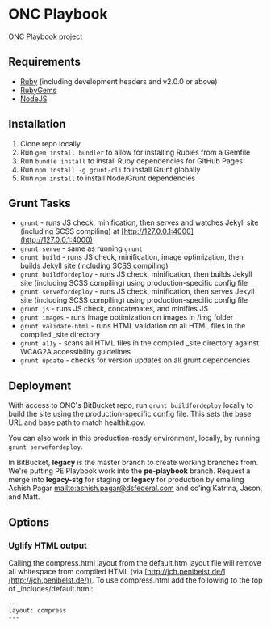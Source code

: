 # ONC Playbook

ONC Playbook project

## Requirements

* [Ruby](http://www.ruby-lang.org/en/downloads/) (including development
headers and v2.0.0 or above)
* [RubyGems](http://rubygems.org/pages/download)
* [NodeJS](http://nodejs.org)

## Installation

1. Clone repo locally
1. Run ```gem install bundler``` to allow for installing Rubies from a Gemfile
1. Run ```bundle install``` to install Ruby dependencies for GitHub Pages
1. Run ```npm install -g grunt-cli``` to install Grunt globally
1. Run ```npm install``` to install Node/Grunt dependencies

## Grunt Tasks

* ```grunt``` - runs JS check, minification, then serves and watches Jekyll site (including SCSS compiling) at [http://127.0.0.1:4000](http://127.0.0.1:4000)
* ```grunt serve``` - same as running ```grunt```
* ```grunt build``` - runs JS check, minification, image optimization, then builds Jekyll site (including SCSS compiling)
* ```grunt buildfordeploy``` - runs JS check, minification, then builds Jekyll site (including SCSS compiling) using production-specific config file
* ```grunt servefordeploy``` - runs JS check, minification, then serves Jekyll site (including SCSS compiling) using production-specific config file
* ```grunt js``` - runs JS check, concatenates, and minifies JS
* ```grunt images``` - runs image optimization on images in /img folder
* ```grunt validate-html``` - runs HTML validation on all HTML files in the compiled _site directory
* ```grunt a11y``` - scans all HTML files in the compiled _site directory against WCAG2A accessibility guidelines
* ```grunt update``` - checks for version updates on all grunt dependencies

## Deployment

With access to ONC's BitBucket repo, run ```grunt buildfordeploy``` locally to build the site using the production-specific config file. This sets the base URL and base path to match healthit.gov.

You can also work in this production-ready environment, locally, by running ```grunt servefordeploy```.

In BitBucket, **legacy** is the master branch to create working branches from. We're putting PE Playbook work into the **pe-playbook** branch. Request a merge into **legacy-stg** for staging or **legacy** for production by emailing Ashish Pagar [mailto:ashish.pagar@dsfederal.com](ashish.pagar@dsfederal.com) and cc'ing Katrina, Jason, and Matt.

## Options

### Uglify HTML output

Calling the compress.html layout from the default.htm layout file will remove all whitespace from compiled HTML (via [http://jch.penibelst.de/](http://jch.penibelst.de/)). To use compress.html add the following to the top of _includes/default.html:

    ---
    layout: compress
    ---

